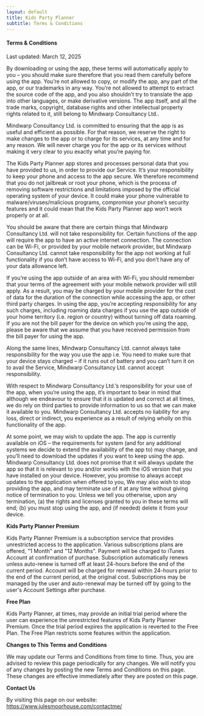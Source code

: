 ```yaml
---
layout: default
title: Kids Party Planner
subtitle: Terms & Conditions
---
```

<div class="well">
<h4>Terms &amp; Conditions</h4>

<p>Last updated: March 12, 2025</p>

<p>
By downloading or using the app, these terms will
automatically apply to you – you should make sure therefore
that you read them carefully before using the app. You’re
not allowed to copy, or modify the app, any part of the app,
or our trademarks in any way. You’re not allowed to attempt
to extract the source code of the app, and you also
shouldn’t try to translate the app into other languages, or
make derivative versions. The app itself, and all the trade
marks, copyright, database rights and other intellectual
property rights related to it, still belong to
Mindwarp Consultancy Ltd..
</p>

<p>
Mindwarp Consultancy Ltd. is committed to ensuring that the app
is as useful and efficient as possible. For that reason, we
reserve the right to make changes to the app or to charge
for its services, at any time and for any reason. We will
never charge you for the app or its services without making
it very clear to you exactly what you’re paying for.
</p>

<p>
The Kids Party Planner app stores and processes personal data
that you have provided to us, in order to provide
our Service. It’s your responsibility to keep your
phone and access to the app secure. We therefore recommend
that you do not jailbreak or root your phone, which is the
process of removing software restrictions and limitations
imposed by the official operating system of your device. It
could make your phone vulnerable to
malware/viruses/malicious programs, compromise your phone’s
security features and it could mean that the
Kids Party Planner app won’t work properly or at all.
</p>

<p>
You should be aware that there are certain things that
Mindwarp Consultancy Ltd. will not take responsibility for.
Certain functions of the app will require the app to have an
active internet connection. The connection can be Wi-Fi, or
provided by your mobile network provider, but
Mindwarp Consultancy Ltd. cannot take responsibility for the
app not working at full functionality if you don’t have
access to Wi-Fi, and you don’t have any of your data
allowance left.
</p>

<p></p>

<p>
If you’re using the app outside of an area with Wi-Fi, you
should remember that your terms of the agreement with your
mobile network provider will still apply. As a result, you
may be charged by your mobile provider for the cost of data
for the duration of the connection while accessing the app,
or other third party charges. In using the app, you’re
accepting responsibility for any such charges, including
roaming data charges if you use the app outside of your home
territory (i.e. region or country) without turning off data
roaming. If you are not the bill payer for the device on
which you’re using the app, please be aware that we assume
that you have received permission from the bill payer for
using the app.
</p>

<p>
Along the same lines, Mindwarp Consultancy Ltd. cannot always
take responsibility for the way you use the app i.e. You
need to make sure that your device stays charged – if it
runs out of battery and you can’t turn it on to avail the
Service, Mindwarp Consultancy Ltd. cannot accept
responsibility.
</p>

<p>
With respect to Mindwarp Consultancy Ltd.’s responsibility for
your use of the app, when you’re using the app, it’s
important to bear in mind that although we endeavour to
ensure that it is updated and correct at all times, we do
rely on third parties to provide information to us so that
we can make it available to you.
Mindwarp Consultancy Ltd. accepts no liability for any loss,
direct or indirect, you experience as a result of relying
wholly on this functionality of the app.
</p>

<p>
At some point, we may wish to update the app. The app is
currently available on iOS – the requirements for
system (and for any additional systems we
decide to extend the availability of the app to) may change,
and you’ll need to download the updates if you want to keep
using the app. Mindwarp Consultancy Ltd. does not promise that
it will always update the app so that it is relevant to you
and/or works with the iOS version that you have
installed on your device. However, you promise to always
accept updates to the application when offered to you, We
may also wish to stop providing the app, and may terminate
use of it at any time without giving notice of termination
to you. Unless we tell you otherwise, upon any termination,
(a) the rights and licenses granted to you in these terms
will end; (b) you must stop using the app, and (if needed)
delete it from your device.
</p>

<p><strong>Kids Party Planner Premium</strong></p>

<p>
Kids Party Planner Premium is a subscription service that provides unrestricted access to the application.
Various subscriptions plans are offered, "1 Month" and "12 Months".
Payment will be charged to iTunes Account at confirmation of purchase.
Subscription automatically renews unless auto-renew is turned off at least 24-hours before the end of the current period.
Account will be charged for renewal within 24-hours prior to the end of the current period, at the original cost.
Subscriptions may be managed by the user and auto-renewal may be turned off by going to the user's Account Settings after purchase.
</p>

<p><strong>Free Plan</strong></p>
<p>
Kids Party Planner, at times, may provide an initial trial period where the user can experience the unrestricted features of Kids Party Planner Premium.
Once the trial period expires the application is reverted to the Free Plan.
The Free Plan restricts some features within the application.
</p>

<p><strong>Changes to This Terms and Conditions</strong></p>

<p>
We may update our Terms and Conditions
from time to time. Thus, you are advised to review this page
periodically for any changes. We will
notify you of any changes by posting the new Terms and
Conditions on this page. These changes are effective
immediately after they are posted on this page.
</p> 

<p><strong>Contact Us</strong></p>

<p>By visiting this page on our website: <a href="https://www.julesmoorhouse.com/contactme/" rel="external nofollow noopener" target="_blank">https://www.julesmoorhouse.com/contactme/</a></p>

</div>